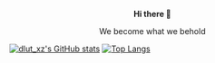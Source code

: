 <p align="center"><b>Hi there 👋</b></p>
<p align="center">We become what we behold</p>

<!--
**fcgxz2003/fcgxz2003** is a ✨ _special_ ✨ repository because its `README.md` (this file) appears on your GitHub profile.

Here are some ideas to get you started:

- 🔭 I’m currently working on ...
- 🌱 I’m currently learning ...
- 👯 I’m looking to collaborate on ...
- 🤔 I’m looking for help with ...
- 💬 Ask me about ...
- 📫 How to reach me: ...
- 😄 Pronouns: ...
- ⚡ Fun fact: ...
-->
[![dlut_xz's GitHub stats](https://github-readme-stats.vercel.app/api?username=fcgxz2003)](https://github.com/anuraghazra/github-readme-stats)
[![Top Langs](https://github-readme-stats.vercel.app/api/top-langs/?username=fcgxz2003&layout=compact)](https://github.com/anuraghazra/github-readme-stats)
